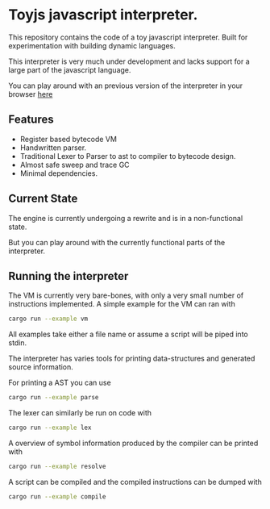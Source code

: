 # Toyjs javascript interpreter.

This repository contains the code of a toy javascript interpreter. 
Built for experimentation with building dynamic languages.

This interpreter is very much under development and lacks support for a large part of the
javascript language.

You can play around with an previous version of the interpreter in your browser [here](https://delskayn.github.io/toyjs/)

## Features
 - Register based bytecode VM
 - Handwritten parser.
 - Traditional Lexer to Parser to ast to compiler to bytecode design.
 - Almost safe sweep and trace GC 
 - Minimal dependencies.

## Current State

The engine is currently undergoing a rewrite and is in a non-functional state.

But you can play around with the currently functional parts of the interpreter.


## Running the interpreter

The VM is currently very bare-bones, with only a very small number of instructions implemented.
A simple example for the VM can ran with 

```sh
cargo run --example vm
```

All examples take either a file name or assume a script will be piped into stdin.

The interpreter has varies tools for printing data-structures and generated source information.

For printing a AST you can use
```sh
cargo run --example parse
```
The lexer can similarly be run on code with
```sh
cargo run --example lex
```

A overview of symbol information produced by the compiler can be printed with
```sh
cargo run --example resolve
```

A script can be compiled and the compiled instructions can be dumped with
```sh
cargo run --example compile
```

